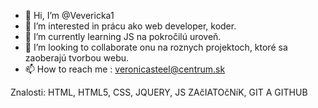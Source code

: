 - 👋 Hi, I’m @Vevericka1
- 👀 I’m interested in  prácu ako web developer,  koder.
- 🌱 I’m currently learning  JS na pokročilú uroveň.
- 💞️ I’m looking to collaborate onu na roznych projektoch, ktoré sa zaoberajú tvorbou webu.  
- 📫 How to reach me :  veronicasteel@centrum.sk 


Znalosti:  HTML, HTML5, CSS,  JQUERY, JS ZAčIATOčNíK, GIT A GITHUB
